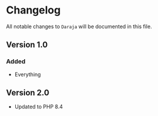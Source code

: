 # Changelog

All notable changes to `Daraja` will be documented in this file.

## Version 1.0

### Added
- Everything

## Version 2.0
- Updated to PHP 8.4
